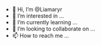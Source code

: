 - 👋 Hi, I’m @Liamaryr
- 👀 I’m interested in ...
- 🌱 I’m currently learning ...
- 💞️ I’m looking to collaborate on ...
- 📫 How to reach me ...

<!---
Liamaryr/Liamaryr is a ✨ special ✨ repository because its `README.md` (this file) appears on your GitHub profile.
You can click the Preview link to take a look at your changes.
--->
